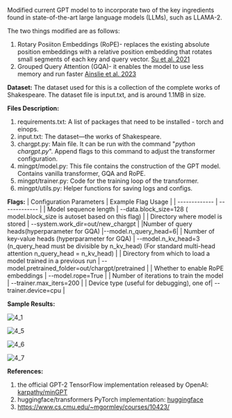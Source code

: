 Modified current GPT model to to incorporate two of the key ingredients found in state-of-the-art large language models (LLMs), such as LLAMA-2.
  
The two things modified are as follows:
1) Rotary Posiiton Embeddings (RoPE)- replaces the existing absolute position embeddings with a relative position embedding that rotates small segments of each key and query vector. [Su et al. 2021](https://arxiv.org/pdf/2104.09864.pdf)
2) Grouped Query Attention (GQA)- it enables the model to use less memory and run faster [Ainslie et al. 2023](https://arxiv.org/pdf/2305.13245.pdf)

**Dataset:**
The dataset used for this is a collection of the complete works of Shakespeare. The dataset file is input.txt, and is around 1.1MB in size.

**Files Description:**
1) requirements.txt: A list of packages that need to be installed - torch and einops.
2) input.txt: The dataset—the works of Shakespeare.
3) chargpt.py: Main file. It can be run with the command "_python chargpt.py_". Append flags to this command to adjust the transformer configuration.
4) mingpt/model.py: This file contains the construction of the GPT model. Contains vanilla transformer, GQA and RoPE.
5) mingpt/trainer.py: Code for the training loop of the transformer.
6) mingpt/utils.py: Helper functions for saving logs and configs.

**Flags:**
| Configuration Parameters  | Example Flag Usage |
| ------------- | ------------- |
| Model sequence length  | --data.block_size=128 ( model.block_size is autoset based on this flag)  |
| Directory where model is stored  | --system.work_dir=out/new_chargpt  |
|Number of query heads(hyperparameter for GQA) |--model.n_query_head=6|
| Number of key-value heads (hyperparameter for GQA)  | --model.n_kv_head=3 (n_query_head must be divisible by n_kv_head) (For standard multi-head attention n_query_head = n_kv_head)  |
| Directory from which to load a model trained in a previous run  | --model.pretrained_folder=out/chargpt/pretrained  |
| Whether to enable RoPE embeddings  | --model.rope=True  |
| Number of iterations to train the model  | --trainer.max_iters=200   |
| Device type (useful for debugging), one of| --trainer.device=cpu |

**Sample Results:**

![4_1](https://github.com/vigkneshvr/RoPE-and-GQA-addition-to-MinGPT/assets/48051034/fc1e7437-63e4-4112-98d1-222f6bef7d36)

![4_5](https://github.com/vigkneshvr/RoPE-and-GQA-addition-to-MinGPT/assets/48051034/0b554cc6-de6c-46a6-bf67-d0879ee60bd4)

![4_6](https://github.com/vigkneshvr/RoPE-and-GQA-addition-to-MinGPT/assets/48051034/01501801-5dd7-430b-b2e2-a91845075388)

![4_7](https://github.com/vigkneshvr/RoPE-and-GQA-addition-to-MinGPT/assets/48051034/f8d2c495-40d3-4285-a58a-a689f8e5506f)


**References:**
1) the official GPT-2 TensorFlow implementation released by OpenAI: [karpathy/minGPT](https://github.com/openai/gpt-2/blob/master/src/model.py)
2) huggingface/transformers PyTorch implementation: [huggingface](https://github.com/huggingface/transformers/blob/main/src/transformers/models/gpt2/modeling_gpt2.py)
3) https://www.cs.cmu.edu/~mgormley/courses/10423/
